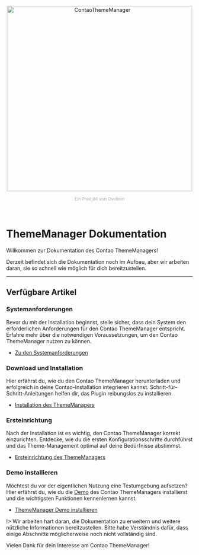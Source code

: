 <p align="center">
    <picture>
        <img src="https://contao-thememanager.github.io/core/logo_v_light.svg" width="500" alt="ContaoThemeManager">
    </picture>
</p>
<p align="center">
    <small style="color:#aeaeae;">Ein Produkt von <a href="https://www.oveleon.de/" style="color:#aeaeae; text-decoration: none;">Oveleon</a></small>
</p>
<br/>

# ThemeManager Dokumentation

Willkommen zur Dokumentation des Contao ThemeManagers!

Derzeit befindet sich die Dokumentation noch im Aufbau, aber wir arbeiten daran, sie so schnell wie möglich für dich 
bereitzustellen.

___

## Verfügbare Artikel

### Systemanforderungen
Bevor du mit der Installation beginnst, stelle sicher, dass dein System den erforderlichen Anforderungen für den 
Contao ThemeManager entspricht. Erfahre mehr über die notwendigen Voraussetzungen, um den Contao ThemeManager nutzen zu
können.
- [Zu den Systemanforderungen](installation/requirements)
   

### Download und Installation
Hier erfährst du, wie du den Contao ThemeManager herunterladen und erfolgreich in deine Contao-Installation integrieren 
kannst. Schritt-für-Schritt-Anleitungen helfen dir, das Plugin reibungslos zu installieren.
- [Installation des ThemeManagers](installation/installation)


### Ersteinrichtung
Nach der Installation ist es wichtig, den Contao ThemeManager korrekt einzurichten. Entdecke, wie du die ersten 
Konfigurationsschritte durchführst und das Theme-Management optimal auf deine Bedürfnisse abstimmst.
- [Ersteinrichtung des ThemeManagers](installation/setup)


### Demo installieren
Möchtest du vor der eigentlichen Nutzung eine Testumgebung aufsetzen? Hier erfährst du, wie du die 
[Demo](https://demo.contao-thememanager.com) des Contao ThemeManagers installierst und die wichtigsten Funktionen 
kennenlernen kannst.
- [ThemeManager Demo installieren](guides/step-by-step/demo)

!> Wir arbeiten hart daran, die Dokumentation zu erweitern und weitere nützliche Informationen bereitzustellen. Bitte
habe Verständnis dafür, dass einige Abschnitte möglicherweise noch nicht vollständig sind.


Vielen Dank für dein Interesse am Contao ThemeManager!
